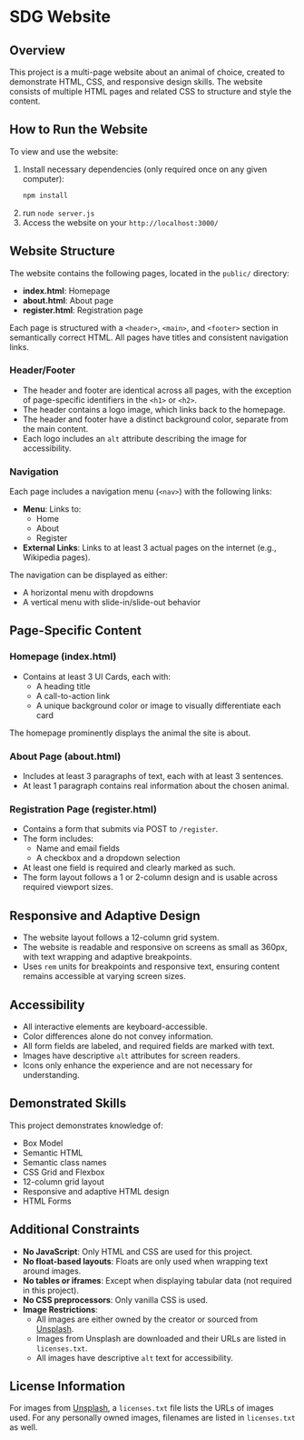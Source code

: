 # SDG Website

## Overview

This project is a multi-page website about an animal of choice, created to demonstrate HTML, CSS, and responsive design skills. The website consists of multiple HTML pages and related CSS to structure and style the content.

## How to Run the Website

To view and use the website:

1. Install necessary dependencies (only required once on any given computer):
   ```bash
   npm install
   ```
2. run `node server.js`
3. Access the website on your `http://localhost:3000/`

## Website Structure

The website contains the following pages, located in the `public/` directory:

- **index.html**: Homepage
- **about.html**: About page
- **register.html**: Registration page

Each page is structured with a `<header>`, `<main>`, and `<footer>` section in semantically correct HTML. All pages have titles and consistent navigation links.

### Header/Footer

- The header and footer are identical across all pages, with the exception of page-specific identifiers in the `<h1>` or `<h2>`.
- The header contains a logo image, which links back to the homepage.
- The header and footer have a distinct background color, separate from the main content.
- Each logo includes an `alt` attribute describing the image for accessibility.

### Navigation

Each page includes a navigation menu (`<nav>`) with the following links:

- **Menu**: Links to:
  - Home
  - About
  - Register
- **External Links**: Links to at least 3 actual pages on the internet (e.g., Wikipedia pages).

The navigation can be displayed as either:

- A horizontal menu with dropdowns
- A vertical menu with slide-in/slide-out behavior

## Page-Specific Content

### Homepage (index.html)

- Contains at least 3 UI Cards, each with:
  - A heading title
  - A call-to-action link
  - A unique background color or image to visually differentiate each card

The homepage prominently displays the animal the site is about.

### About Page (about.html)

- Includes at least 3 paragraphs of text, each with at least 3 sentences.
- At least 1 paragraph contains real information about the chosen animal.

### Registration Page (register.html)

- Contains a form that submits via POST to `/register`.
- The form includes:
  - Name and email fields
  - A checkbox and a dropdown selection
- At least one field is required and clearly marked as such.
- The form layout follows a 1 or 2-column design and is usable across required viewport sizes.

## Responsive and Adaptive Design

- The website layout follows a 12-column grid system.
- The website is readable and responsive on screens as small as 360px, with text wrapping and adaptive breakpoints.
- Uses `rem` units for breakpoints and responsive text, ensuring content remains accessible at varying screen sizes.

## Accessibility

- All interactive elements are keyboard-accessible.
- Color differences alone do not convey information.
- All form fields are labeled, and required fields are marked with text.
- Images have descriptive `alt` attributes for screen readers.
- Icons only enhance the experience and are not necessary for understanding.

## Demonstrated Skills

This project demonstrates knowledge of:

- Box Model
- Semantic HTML
- Semantic class names
- CSS Grid and Flexbox
- 12-column grid layout
- Responsive and adaptive HTML design
- HTML Forms

## Additional Constraints

- **No JavaScript**: Only HTML and CSS are used for this project.
- **No float-based layouts**: Floats are only used when wrapping text around images.
- **No tables or iframes**: Except when displaying tabular data (not required in this project).
- **No CSS preprocessors**: Only vanilla CSS is used.
- **Image Restrictions**:
  - All images are either owned by the creator or sourced from [Unsplash](http://unsplash.com).
  - Images from Unsplash are downloaded and their URLs are listed in `licenses.txt`.
  - All images have descriptive `alt` text for accessibility.

## License Information

For images from [Unsplash](http://unsplash.com), a `licenses.txt` file lists the URLs of images used. For any personally owned images, filenames are listed in `licenses.txt` as well.
